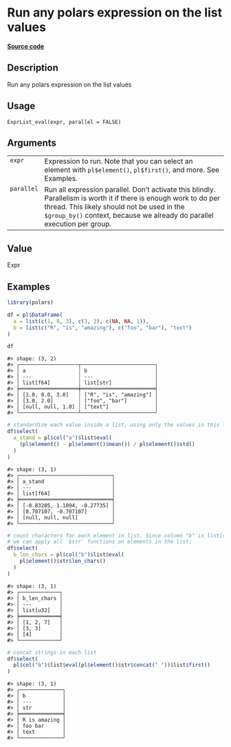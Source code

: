 

# Run any polars expression on the list values

[**Source code**](https://github.com/pola-rs/r-polars/tree/main/R/expr__list.R#L456)

## Description

Run any polars expression on the list values

## Usage

<pre><code class='language-R'>ExprList_eval(expr, parallel = FALSE)
</code></pre>

## Arguments

<table>
<tr>
<td style="white-space: nowrap; font-family: monospace; vertical-align: top">
<code id="ExprList_eval_:_expr">expr</code>
</td>
<td>
Expression to run. Note that you can select an element with
<code>pl$element()</code>, <code>pl$first()</code>, and more. See
Examples.
</td>
</tr>
<tr>
<td style="white-space: nowrap; font-family: monospace; vertical-align: top">
<code id="ExprList_eval_:_parallel">parallel</code>
</td>
<td>
Run all expression parallel. Don’t activate this blindly. Parallelism is
worth it if there is enough work to do per thread. This likely should
not be used in the <code style="white-space: pre;">$group_by()</code>
context, because we already do parallel execution per group.
</td>
</tr>
</table>

## Value

Expr

## Examples

``` r
library(polars)

df = pl$DataFrame(
  a = list(c(1, 8, 3), c(3, 2), c(NA, NA, 1)),
  b = list(c("R", "is", "amazing"), c("foo", "bar"), "text")
)

df
```

    #> shape: (3, 2)
    #> ┌───────────────────┬────────────────────────┐
    #> │ a                 ┆ b                      │
    #> │ ---               ┆ ---                    │
    #> │ list[f64]         ┆ list[str]              │
    #> ╞═══════════════════╪════════════════════════╡
    #> │ [1.0, 8.0, 3.0]   ┆ ["R", "is", "amazing"] │
    #> │ [3.0, 2.0]        ┆ ["foo", "bar"]         │
    #> │ [null, null, 1.0] ┆ ["text"]               │
    #> └───────────────────┴────────────────────────┘

``` r
# standardize each value inside a list, using only the values in this list
df$select(
  a_stand = pl$col("a")$list$eval(
    (pl$element() - pl$element()$mean()) / pl$element()$std()
  )
)
```

    #> shape: (3, 1)
    #> ┌──────────────────────────────┐
    #> │ a_stand                      │
    #> │ ---                          │
    #> │ list[f64]                    │
    #> ╞══════════════════════════════╡
    #> │ [-0.83205, 1.1094, -0.27735] │
    #> │ [0.707107, -0.707107]        │
    #> │ [null, null, null]           │
    #> └──────────────────────────────┘

``` r
# count characters for each element in list. Since column "b" is list[str],
# we can apply all `$str` functions on elements in the list:
df$select(
  b_len_chars = pl$col("b")$list$eval(
    pl$element()$str$len_chars()
  )
)
```

    #> shape: (3, 1)
    #> ┌─────────────┐
    #> │ b_len_chars │
    #> │ ---         │
    #> │ list[u32]   │
    #> ╞═════════════╡
    #> │ [1, 2, 7]   │
    #> │ [3, 3]      │
    #> │ [4]         │
    #> └─────────────┘

``` r
# concat strings in each list
df$select(
  pl$col("b")$list$eval(pl$element()$str$concat(" "))$list$first()
)
```

    #> shape: (3, 1)
    #> ┌──────────────┐
    #> │ b            │
    #> │ ---          │
    #> │ str          │
    #> ╞══════════════╡
    #> │ R is amazing │
    #> │ foo bar      │
    #> │ text         │
    #> └──────────────┘
